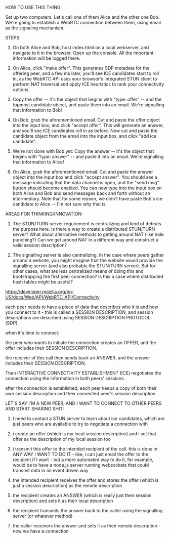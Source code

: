 HOW TO USE THIS THING:

Set up two computers.  Let's call one of them Alice and the other one Bob.  We're going to 
establish a WebRTC connection between them, using email as the signaling mechanism.

STEPS:

1.  On both Alice and Bob, host index.html on a local webserver, and navigate to it in the browser.
Open up the console. All the important information will be logged there.

2.  On Alice, click "make offer". This generates SDP metadata for the offering peer, and a few ms
later, you'll see ICE candidates start to roll in, as the WebRTC API uses your browser's integrated
STUN client to perform NAT traversal and apply ICE heuristics to rank your connectivity options.

3.  Copy the offer -- it's the object that begins with "type: offer" -- and the topmost candidate
object, and paste them into an email.  We're signalling that information to Bob!

4.  On Bob, grab the aforementioned email.  Cut and paste the offer object into the input box, and
click "accept offer". This will generate an answer, and you'll see ICE candidates roll in as before.
Now cut and paste the candidate object from the email into the input box, and click "add ice candidate".

5.  We're not done with Bob yet: Copy the answer -- it's the object that begins with "type: answer"
-- and paste it into an email.  We're signalling that information to Alice!

6.  On Alice, grab the aforementioned email. Cut and paste the answer object into the input box and
click "accept answer". You should see a message indicating that the data channel is open, and the
"send msg" button should become enabled. You can now type into the input box on both Alice and Bob
and send messages back and forth without an intermediary.  Note that for some reason, we didn't
have paste Bob's ice candidate to Alice -- I'm not sure why that is.


AREAS FOR THINKING/INNOVATION:

1.  The STUN/TURN server requirement is centralizing and kind of defeats the purpose here.  Is there a way to create a distributed STUN/TURN server?  What about alternative methods to getting around NAT (like hole punching?) Can we get around NAT in a different way and construct a valid session description?

2.  The signalling server is also centralizing. In the case where peers gather around a website, you might imagine that the website would provide the signalling server (and also probably the STUN/TURN server). But for other cases, what are less centralized means of doing this and bootstrapping the first peer connection?  Is this a case where distributed hash tables might be useful?




https://developer.mozilla.org/en-US/docs/Web/API/WebRTC_API/Connectivity

each peer needs to have a piece of data that describes who it is and how you connect to it - this is called a SESSION DESCRIPTION, and session descriptions are described using SESSION DESCRIPTION PROTOCOL (SDP). 



when it's time to connect:

the peer who wants to initiate the connection creates an OFFER, and the offer includes their SESSION DESCRIPTION.

the receiver of this call then sends back an ANSWER, and the answer includes their SESSION DESCRIPTION.

Then INTERACTIVE CONNECTIVITY ESTABLISHMENT (ICE) negotiates the connection using the information in both peers' sessions.  

after the connection is established, each peer keeps a copy of both their own session description and their connected peer's session description.





LET'S SAY I'M A NEW PEER, AND I WANT TO CONNECT TO OTHER PEERS AND START SHARING SHIT:

1.  I need to contact a STUN server to learn about ice candidates, which are just peers who are available to try to negotiate a connection with

2.  i create an offer (which is my local session description) and i set that offer as the description of my local session too

3.  i transmit this offer to the intended recipient of the call.  this is done in ANY WAY I WANT TO DO IT - like, i can just email the offer to the recipient if I want - but a more automated way to do it, for example, would be to have a node.js server running websockets that could transmit data in an event driven way

4.  the intended recipient receives the offer and stores the offer (which is just a session description) as the remote description

5.  the recipient creates an ANSWER (which is really just their session description) and sets it as their local description

6.  the recipient transmits the answer back to the caller using the signalling server (or whatever method)

7.  the caller receivers the answer and sets it as their remote description - now we have a connection
